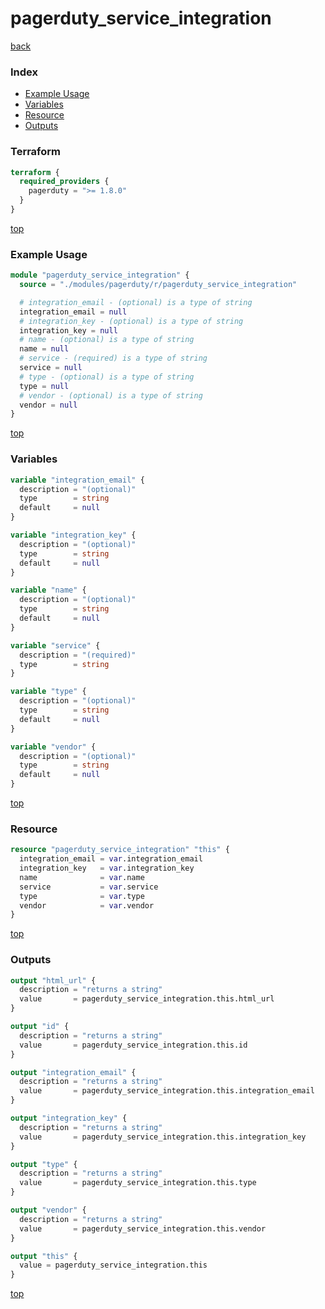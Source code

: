 # pagerduty_service_integration

[back](../pagerduty.md)

### Index

- [Example Usage](#example-usage)
- [Variables](#variables)
- [Resource](#resource)
- [Outputs](#outputs)

### Terraform

```terraform
terraform {
  required_providers {
    pagerduty = ">= 1.8.0"
  }
}
```

[top](#index)

### Example Usage

```terraform
module "pagerduty_service_integration" {
  source = "./modules/pagerduty/r/pagerduty_service_integration"

  # integration_email - (optional) is a type of string
  integration_email = null
  # integration_key - (optional) is a type of string
  integration_key = null
  # name - (optional) is a type of string
  name = null
  # service - (required) is a type of string
  service = null
  # type - (optional) is a type of string
  type = null
  # vendor - (optional) is a type of string
  vendor = null
}
```

[top](#index)

### Variables

```terraform
variable "integration_email" {
  description = "(optional)"
  type        = string
  default     = null
}

variable "integration_key" {
  description = "(optional)"
  type        = string
  default     = null
}

variable "name" {
  description = "(optional)"
  type        = string
  default     = null
}

variable "service" {
  description = "(required)"
  type        = string
}

variable "type" {
  description = "(optional)"
  type        = string
  default     = null
}

variable "vendor" {
  description = "(optional)"
  type        = string
  default     = null
}
```

[top](#index)

### Resource

```terraform
resource "pagerduty_service_integration" "this" {
  integration_email = var.integration_email
  integration_key   = var.integration_key
  name              = var.name
  service           = var.service
  type              = var.type
  vendor            = var.vendor
}
```

[top](#index)

### Outputs

```terraform
output "html_url" {
  description = "returns a string"
  value       = pagerduty_service_integration.this.html_url
}

output "id" {
  description = "returns a string"
  value       = pagerduty_service_integration.this.id
}

output "integration_email" {
  description = "returns a string"
  value       = pagerduty_service_integration.this.integration_email
}

output "integration_key" {
  description = "returns a string"
  value       = pagerduty_service_integration.this.integration_key
}

output "type" {
  description = "returns a string"
  value       = pagerduty_service_integration.this.type
}

output "vendor" {
  description = "returns a string"
  value       = pagerduty_service_integration.this.vendor
}

output "this" {
  value = pagerduty_service_integration.this
}
```

[top](#index)